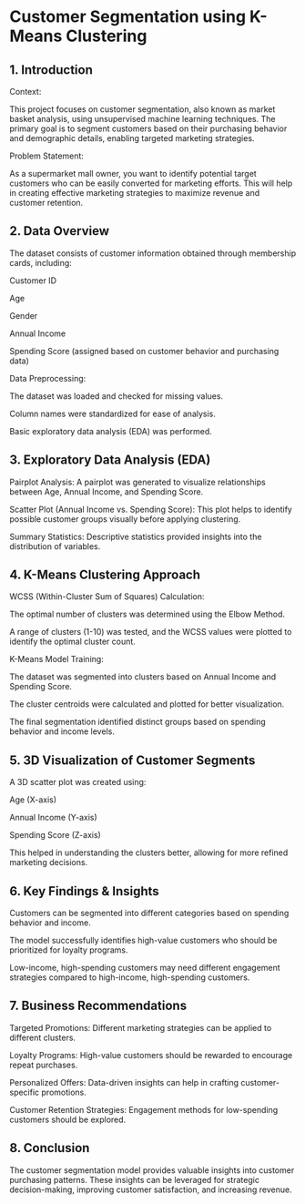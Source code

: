 # Customer Segmentation using K-Means Clustering

## 1. Introduction

Context:

This project focuses on customer segmentation, also known as market basket analysis, using unsupervised machine learning techniques. The primary goal is to segment customers based on their purchasing behavior and demographic details, enabling targeted marketing strategies.

Problem Statement:

As a supermarket mall owner, you want to identify potential target customers who can be easily converted for marketing efforts. This will help in creating effective marketing strategies to maximize revenue and customer retention.

## 2. Data Overview

The dataset consists of customer information obtained through membership cards, including:

Customer ID

Age

Gender

Annual Income

Spending Score (assigned based on customer behavior and purchasing data)

Data Preprocessing:

The dataset was loaded and checked for missing values.

Column names were standardized for ease of analysis.

Basic exploratory data analysis (EDA) was performed.

## 3. Exploratory Data Analysis (EDA)

Pairplot Analysis: A pairplot was generated to visualize relationships between Age, Annual Income, and Spending Score.

Scatter Plot (Annual Income vs. Spending Score): This plot helps to identify possible customer groups visually before applying clustering.

Summary Statistics: Descriptive statistics provided insights into the distribution of variables.

## 4. K-Means Clustering Approach

WCSS (Within-Cluster Sum of Squares) Calculation:

The optimal number of clusters was determined using the Elbow Method.

A range of clusters (1-10) was tested, and the WCSS values were plotted to identify the optimal cluster count.

K-Means Model Training:

The dataset was segmented into clusters based on Annual Income and Spending Score.

The cluster centroids were calculated and plotted for better visualization.

The final segmentation identified distinct groups based on spending behavior and income levels.

## 5. 3D Visualization of Customer Segments

A 3D scatter plot was created using:

Age (X-axis)

Annual Income (Y-axis)

Spending Score (Z-axis)

This helped in understanding the clusters better, allowing for more refined marketing decisions.

## 6. Key Findings & Insights

Customers can be segmented into different categories based on spending behavior and income.

The model successfully identifies high-value customers who should be prioritized for loyalty programs.

Low-income, high-spending customers may need different engagement strategies compared to high-income, high-spending customers.

## 7. Business Recommendations

Targeted Promotions: Different marketing strategies can be applied to different clusters.

Loyalty Programs: High-value customers should be rewarded to encourage repeat purchases.

Personalized Offers: Data-driven insights can help in crafting customer-specific promotions.

Customer Retention Strategies: Engagement methods for low-spending customers should be explored.

## 8. Conclusion

The customer segmentation model provides valuable insights into customer purchasing patterns. These insights can be leveraged for strategic decision-making, improving customer satisfaction, and increasing revenue.

